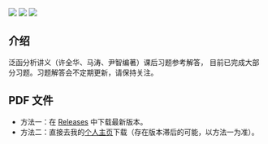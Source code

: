 ![](https://img.shields.io/badge/Compile-XeLaTeX-red)
![](https://badgen.net/github/stars/SwitWu/FunctionalAnalysisXQHsolution)
![](https://badgen.net/github/release/SwitWu/FunctionalAnalysisXQHsolution/stable)
## 介绍

泛函分析讲义（许全华、马涛、尹智编著）课后习题参考解答，
目前已完成大部分习题。习题解答会不定期更新，请保持关注。

## PDF 文件

+ 方法一：在 [Releases](https://github.com/SwitWu/FunctionalAnalysisXQHsolution/releases) 中下载最新版本。
+ 方法二：直接去我的[个人主页](https://switwu.github.io)下载（存在版本滞后的可能，以方法一为准）。
